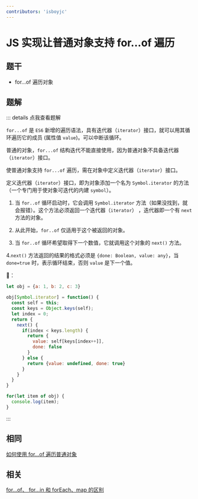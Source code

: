```yaml
---
contributors: 'isboyjc'
---
```


# JS 实现让普通对象支持 for...of 遍历


## 题干

- for...of 遍历对象



## 题解

::: details 点我查看题解

`for...of` 是 `ES6` 新增的遍历语法，具有迭代器（`iterator`）接口，就可以用其循环遍历它的成员 (属性值 `value`)。可以中断该循环。

普通的对象，`for...of` 结构迭代不能直接使用，因为普通对象不具备迭代器（`iterator`）接口。

使普通对象支持 `for...of` 遍历，需在对象中定义迭代器（`iterator`）接口。

定义迭代器（`iterator`）接口，即为对象添加一个名为 `Symbol.iterator` 的方法（一个专门用于使对象可迭代的内建 `symbol`）。

1. 当 `for..of` 循环启动时，它会调用 `Symbol.iterator` 方法（如果没找到，就会报错）。这个方法必须返回一个迭代器（`iterator`） ，迭代器即一个有 `next` 方法的对象。

2. 从此开始，`for..of` 仅适用于这个被返回的对象。

3. 当 `for..of` 循环希望取得下一个数值，它就调用这个对象的 `next()` 方法。

4.`next()` 方法返回的结果的格式必须是 `{done: Boolean, value: any}`，当 `done=true` 时，表示循环结束，否则 `value` 是下一个值。


🌰：

```js
let obj = {a: 1, b: 2, c: 3}

obj[Symbol.iterator] = function() {
  const self = this;
  const keys = Object.keys(self);
  let index = 0;
  return {
    next() {
      if(index < keys.length) {
        return {
          value: self[keys[index++]],
          done: false
        }
      } else {
        return {value: undefined, done: true}
      }
    }
  }
}

for(let item of obj) {
  console.log(item); 
}
```


:::



## 相同

[如何使用 for...of 遍历普通对象](../core/030object/030050_forof_in_object.md)

## 相关


[for...of、 for...in 和 forEach、map 的区别](../core/040array/040060_foreach_map_forof_forin.md)

